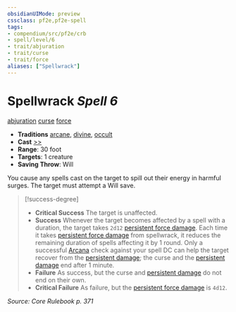 ```yaml
---
obsidianUIMode: preview
cssclass: pf2e,pf2e-spell
tags:
- compendium/src/pf2e/crb
- spell/level/6
- trait/abjuration
- trait/curse
- trait/force
aliases: ["Spellwrack"]
---
```

# Spellwrack *Spell 6*   
[abjuration](abjuration.md "Abjuration School Trait")  [curse](curse.md "Curse Effect Trait")  [force](force.md "Force Energy & Element Trait")  

- **Traditions** [arcane](arcane.md "Arcane Tradition Trait"), [divine](divine.md "Divine Tradition Trait"), [occult](occult.md "Occult Tradition Trait")
- **Cast** [>>](chapter-9-playing-the-game.md#Actions "Two-Action") 
- **Range**: 30 foot
- **Targets**: 1 creature
- **Saving Throw**: Will

You cause any spells cast on the target to spill out their energy in harmful surges. The target must attempt a Will save.

> [!success-degree] 
> - **Critical Success** The target is unaffected.
> - **Success** Whenever the target becomes affected by a spell with a duration, the target takes `2d12` [persistent force damage](conditions.md#Persistent%20Damage). Each time it takes [persistent force damage](conditions.md#Persistent%20Damage) from spellwrack, it reduces the remaining duration of spells affecting it by 1 round. Only a successful [Arcana](skills.md#Arcana) check against your spell DC can help the target recover from the [persistent damage](conditions.md#Persistent%20Damage); the curse and the [persistent damage](conditions.md#Persistent%20Damage) end after 1 minute.
> - **Failure** As success, but the curse and [persistent damage](conditions.md#Persistent%20Damage) do not end on their own.
> - **Critical Failure** As failure, but the [persistent force damage](conditions.md#Persistent%20Damage) is `4d12`.

*Source: Core Rulebook p. 371*